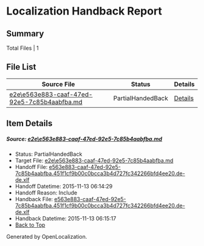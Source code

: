 # <a name='report-top'></a> Localization Handback Report

## Summary
 Total Files | 1

## File List
 Source File | Status | Details 
 ----------- | ------ | ------- 
 [e2e\e563e883-caaf-47ed-92e5-7c85b4aabfba.md](https://github.com/OpenLocalizationTest/oltest/blob/da26bdc3a3044695a2b7aab34845a854283f3230/e2e/e563e883-caaf-47ed-92e5-7c85b4aabfba.md) | PartialHandedBack | [Details](#3e6e21626dcffd2c872d04a323905f61a9ca422c2)

## Item Details
##### <a name='3e6e21626dcffd2c872d04a323905f61a9ca422c2'></a> Source: [e2e\e563e883-caaf-47ed-92e5-7c85b4aabfba.md](https://github.com/OpenLocalizationTest/oltest/blob/da26bdc3a3044695a2b7aab34845a854283f3230/e2e/e563e883-caaf-47ed-92e5-7c85b4aabfba.md)
* Status: PartialHandedBack
* Target File: [e2e\e563e883-caaf-47ed-92e5-7c85b4aabfba.md](https://github.com/OpenLocalizationTestOrg/oltest.de-de/blob/86862166bc3f5faa8cd0733a04bfa1c29bf7f2f2/e2e/e563e883-caaf-47ed-92e5-7c85b4aabfba.md)
* Handoff File: [e563e883-caaf-47ed-92e5-7c85b4aabfba.451f1cf9b00c0bcca3b4d727fc342266bfd4ee20.de-de.xlf](https://github.com/OpenLocalizationTestOrg/olhandoff/blob/700e586a9e629722eb5f52fb0ba0316a852bf160/ol-handoff/OpenLocalizationTestOrg/oltest.de-de/yanz/e563e883-caaf-47ed-92e5-7c85b4aabfba.451f1cf9b00c0bcca3b4d727fc342266bfd4ee20.de-de.xlf)
* Handoff Datetime: 2015-11-13 06:14:29
* Handoff Reason: Include
* Handback File: [e563e883-caaf-47ed-92e5-7c85b4aabfba.451f1cf9b00c0bcca3b4d727fc342266bfd4ee20.de-de.xlf](https://github.com/OpenLocalizationTestOrg/olhandback/blob/98eb6ad7db9e472625967c7667b589cd5b9c1945/ol-handback/OpenLocalizationTestOrg/oltest.de-de/yanz/e563e883-caaf-47ed-92e5-7c85b4aabfba.451f1cf9b00c0bcca3b4d727fc342266bfd4ee20.de-de.xlf)
* Handback Datetime: 2015-11-13 06:15:17
* [Back to Top](#report-top)


Generated by OpenLocalization.
